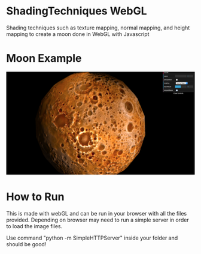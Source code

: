 # ShadingTechniques WebGL
 Shading techniques such as texture mapping, normal mapping, and height mapping to create a moon done in WebGL with Javascript 

# Moon Example
![ExamplePicture](https://github.com/DylanNAron/ShadingTechniques-WebGL/blob/master/ExamplePicture.png)

# How to Run

This is made with webGL and can be run in your browser with all the files provided. Depending on browser may need to run a simple server in order to load the image files.

Use command "python -m SimpleHTTPServer" inside your folder and should be good!


